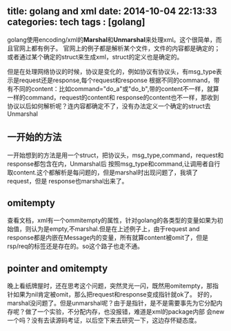 title:  golang and xml
date: 2014-10-04 22:13:33
categories: tech
tags : [golang]
---

golang使用encoding/xml的**Marshal**和**Unmarshal**来处理xml。这个很简单，而且官网上都有例子。
官网上的例子都是解析某个文件，文件的内容都是确定的；或者通过某个确定的struct来生成xml，struct的定义也是确定的。

但是在处理网络协议的时候，协议是变化的，例如协议有协议头，有msg_type表示是request还是response,每个request和response
根据不同的command，带有不同的content：比如command="do_a"或"do_b",带的content不一样，就算一样的command，request的content和
response的content也不一样，那收到协议以后如何解析呢？连内容都确定不了，没有办法定义一个确定的struct去Unmarshal

<!--more-->

## 一开始的方法
一开始想到的方法是用一个struct，把协议头，msg_type,command，request和response都包含在内，Unmarshal后
按照msg_type和command,让调用者自行取content.这个都解析是每问题的，但是marshal时出现问题了，我填了request，但是
response也marshal出来了。

## omitempty
查看文档，xml有一个ommitempty的属性，针对golang的各类型的变量如果为初始值，则认为是empty,不marshal.但是在上述例子上，由于request
and response都是内嵌在Message内的变量，所有就算content被omit了，但是rsp/req的标签还是存在的。so这个路子也走不通。

## pointer and omitempty
晚上看纸牌屋时，还在思考这个问题，突然灵光一闪，既然用omitempty，那指针如果为nil肯定被omit，那么把request和response变成指针就ok了。
好的，marshal没问题了。但是unmarshal呢？由于是指针，是不是需要事先为它分配内存呢？做了一个实验，不分配内存，也没报错，难道是xml的package内部
会new一个吗？没有去读源码考证，以后空下来去研究一下，这边存怀疑态度。


